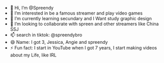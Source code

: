 - 👋 Hi, I’m @Spreendy
- 👀 I’m interested in be a famous streamer and play vídeo games
- 🌱 I’m currently learning secundary and I Want study graphic design
- 💞️ I’m looking to collaborate with spreen and other streamers like China SSJ
- 📫 search in tiktok: @spreendybro
- 😄 Name: I got 3, Jessica, Angie and spreendy
- ⚡ Fun fact: I start in YouTube when I got 7 years, I start making videos about my Life, like IRL

<!---
Spreendy/Spreendy is a ✨ special ✨ repository because its `README.md` (this file) appears on your GitHub profile.
You can click the Preview link to take a look at your changes.
--->
